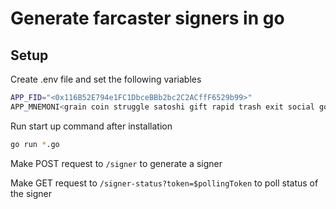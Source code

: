 # Generate farcaster signers in go

## Setup

Create .env file and set the following variables

```bash
APP_FID="<0x116B52E794e1FC1DbceBBb2bc2C2ACffF6529b99>"
APP_MNEMONI<grain coin struggle satoshi gift rapid trash exit social govern cinnamon silly>"
```

Run start up command after installation

```bash
go run *.go
```

Make POST request to `/signer` to generate a signer

Make GET request to `/signer-status?token=$pollingToken` to poll status of the signer
